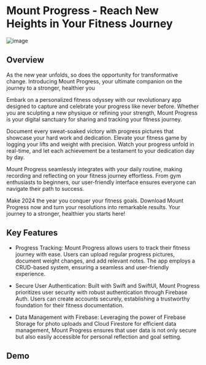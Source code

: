 # Mount Progress - Reach New Heights in Your Fitness Journey

![image](https://github.com/brashanm/MtProgress/assets/97188295/ab0f0c11-149e-4a24-ac42-e7b09b0e25e0)

## Overview
As the new year unfolds, so does the opportunity for transformative change. Introducing Mount Progress, your ultimate companion on the journey to a stronger, healthier you

Embark on a personalized fitness odyssey with our revolutionary app designed to capture and celebrate your progress like never before. Whether you are sculpting a new physique or refining your strength, Mount Progress is your digital sanctuary for sharing and tracking your fitness journey.

Document every sweat-soaked victory with progress pictures that showcase your hard work and dedication. Elevate your fitness game by logging your lifts and weight with precision. Watch your progress unfold in real-time, and let each achievement be a testament to your dedication day by day.

Mount Progress seamlessly integrates with your daily routine, making recording and reflecting on your fitness journey effortless. From gym enthusiasts to beginners, our user-friendly interface ensures everyone can navigate their path to success.

Make 2024 the year you conquer your fitness goals. Download Mount Progress now and turn your resolutions into remarkable results. Your journey to a stronger, healthier you starts here!

## Key Features
* Progress Tracking: Mount Progress allows users to track their fitness journey with ease. Users can upload regular progress pictures, document weight changes, and add relevant notes. The app employs a CRUD-based system, ensuring a seamless and user-friendly experience.

* Secure User Authentication: Built with Swift and SwiftUI, Mount Progress prioritizes user security with robust authentication through Firebase Auth. Users can create accounts securely, establishing a trustworthy foundation for their fitness documentation.

* Data Management with Firebase: Leveraging the power of Firebase Storage for photo uploads and Cloud Firestore for efficient data management, Mount Progress ensures that user data is not only secure but also easily accessible for personal reflection and goal setting.

## Demo

